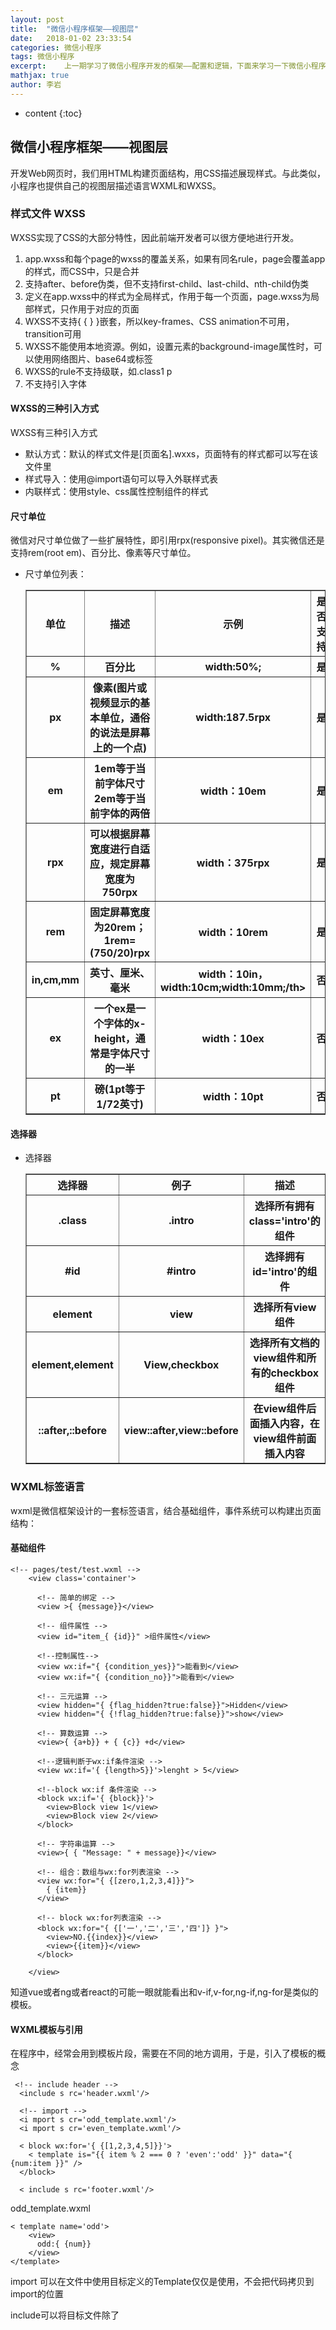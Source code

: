 ```yaml
---
layout: post
title:  "微信小程序框架——视图层"
date:   2018-01-02 23:33:54
categories: 微信小程序
tags: 微信小程序
excerpt:	上一期学习了微信小程序开发的框架——配置和逻辑，下面来学习一下微信小程序的视图层。开发Web网页时，我们用HTML构建页面结构，用CSS描述展现样式。与此类似，小程序也提供自己的视图层描述语言WXML和WXSS。
mathjax: true
author:	李岩
---
```


* content
{:toc}

##		微信小程序框架——视图层

开发Web网页时，我们用HTML构建页面结构，用CSS描述展现样式。与此类似，小程序也提供自己的视图层描述语言WXML和WXSS。

###		样式文件 WXSS

WXSS实现了CSS的大部分特性，因此前端开发者可以很方便地进行开发。

1.	app.wxss和每个page的wxss的覆盖关系，如果有同名rule，page会覆盖app的样式，而CSS中，只是合并
2.	支持after、before伪类，但不支持first-child、last-child、nth-child伪类
3.	定义在app.wxss中的样式为全局样式，作用于每一个页面，page.wxss为局部样式，只作用于对应的页面
4.	WXSS不支持{ { } }嵌套，所以key-frames、CSS animation不可用，transition可用
5.	WXSS不能使用本地资源。例如，设置元素的background-image属性时，可以使用网络图片、base64或<image/>标签
6.	WXSS的rule不支持级联，如.class1 p
7.	不支持引入字体


####		WXSS的三种引入方式

WXSS有三种引入方式

-	默认方式：默认的样式文件是[页面名].wxxs，页面特有的样式都可以写在该文件里
-	样式导入：使用@import语句可以导入外联样式表
-	内联样式：使用style、css属性控制组件的样式

####		尺寸单位

微信对尺寸单位做了一些扩展特性，即引用rpx(responsive pixel)。其实微信还是支持rem(root em)、百分比、像素等尺寸单位。

-   尺寸单位列表：
    <table border="1">
        <tr>
            <th>单位</th>
            <th>描述</th>
            <th>示例</th>
            <th>是否支持</th>
        </tr>
        <tr>
            <th>%</th>
            <th>百分比</th>
            <th>width:50%;</th>
            <th>是</th>
        </tr>
        <tr>
            <th>px</th>
            <th>像素(图片或视频显示的基本单位，通俗的说法是屏幕上的一个点)</th>
            <th>width:187.5rpx</th>
            <th>是</th>
        </tr>
        <tr>
            <th>em</th>
            <th>1em等于当前字体尺寸2em等于当前字体的两倍</th>
            <th>width：10em</th>
            <th>是</th>
        </tr>
        <tr>
            <th>rpx</th>
            <th>可以根据屏幕宽度进行自适应，规定屏幕宽度为750rpx</th>
            <th>width：375rpx</th>
            <th>是</th>
        </tr>
        <tr>
            <th>rem</th>
            <th>固定屏幕宽度为20rem；1rem=(750/20)rpx</th>
            <th>width：10rem</th>
            <th>是</th>
        </tr>
        <tr>
            <th>in,cm,mm</th>
            <th>英寸、厘米、毫米</th>
            <th>width：10in，width:10cm;width:10mm;/th>
            <th>否</th>
        </tr>
        <tr>
            <th>ex</th>
            <th>一个ex是一个字体的x-height，通常是字体尺寸的一半</th>
            <th>width：10ex</th>
            <th>否</th>
        </tr>
        <tr>
            <th>pt</th>
            <th>磅(1pt等于1/72英寸)</th>
            <th>width：10pt</th>
            <th>否</th>
        </tr>
    </table>

####	选择器
-   选择器
    <table border="1">
        <tr>
            <th>选择器</th>
            <th>例子</th>
            <th>描述</th>
        </tr>
        <tr>
            <th>.class</th>
            <th>.intro</th>
            <th>选择所有拥有class='intro'的组件</th>
        </tr>
        <tr>
            <th>#id</th>
            <th>#intro</th>
            <th>选择拥有id='intro'的组件</th>
        </tr>
        <tr>
            <th>element</th>
            <th>view</th>
            <th>选择所有view组件</th>
        </tr>
        <tr>
            <th>element,element</th>
            <th>View,checkbox</th>
            <th>选择所有文档的view组件和所有的checkbox组件</th>
        </tr>
        <tr>
            <th>::after,::before</th>
            <th>view::after,view::before</th>
            <th>在view组件后面插入内容，在view组件前面插入内容</th>
        </tr>
    </table>

###		WXML标签语言

wxml是微信框架设计的一套标签语言，结合基础组件，事件系统可以构建出页面结构：

####	基础组件

	<!-- pages/test/test.wxml -->
		<view class='container'>
		
		  <!-- 简单的绑定 -->
		  <view >{ {message}}</view>
		
		  <!-- 组件属性 -->
		  <view id="item_{ {id}}" >组件属性</view>
		
		  <!--控制属性-->
		  <view wx:if="{ {condition_yes}}">能看到</view>
		  <view wx:if="{ {condition_no}}">能看到</view>
		
		  <!-- 三元运算 -->
		  <view hidden="{ {flag_hidden?true:false}}">Hidden</view>
		  <view hidden="{ {!flag_hidden?true:false}}">show</view>
		
		  <!-- 算数运算 -->
		  <view>{ {a+b}} + { {c}} +d</view>
		
		  <!--逻辑判断于wx:if条件渲染 -->
		  <view wx:if='{ {length>5}}'>lenght > 5</view>
		
		  <!--block wx:if 条件渲染 -->
		  <block wx:if='{ {block}}'>
		    <view>Block view 1</view>
		    <view>Block view 2</view>
		  </block>
		
		  <!-- 字符串运算 -->
		  <view>{ { "Message: " + message}}</view>
		
		  <!-- 组合：数组与wx:for列表渲染 -->
		  <view wx:for="{ {[zero,1,2,3,4]}}">
		    { {item}}
		  </view>
		
		  <!-- block wx:for列表渲染 -->
		  <block wx:for="{ {['一','二','三','四']} }">
		    <view>NO.{{index}}</view>
		    <view>{{item}}</view>
		  </block>
		
		</view>
知道vue或者ng或者react的可能一眼就能看出和v-if,v-for,ng-if,ng-for是类似的模板。

####		WXML模板与引用

在程序中，经常会用到模板片段，需要在不同的地方调用，于是，引入了模板的概念

	 <!-- include header -->
	  <include s rc='header.wxml'/>
	
	  <!-- import -->
	  <i mport s cr='odd_template.wxml'/>
	  <i mport s cr='even_template.wxml'/>
	
	  < block wx:for='{ {[1,2,3,4,5]}}'>
	    < template is="{{ item % 2 === 0 ? 'even':'odd' }}" data="{ {num:item }}" />
	  </block>
	
	  < include s rc='footer.wxml'/>

odd_template.wxml
	
	< template name='odd'>
	    <view>
	      odd:{ {num}}
	    </view>
	</template>

import 可以在文件中使用目标定义的Template仅仅是使用，不会把代码拷贝到import的位置

include可以将目标文件除了<template/>的整个代码引入，相当于复制到include的位置


#### WXML事件绑定
	
在页面的js中添加事件监听
-   事件监听
    <table border="1">
        <tr>
            <th>类型</th>
            <th>触发条件</th>
        </tr>
        <tr>
            <th>touchstart</th>
            <th>手指触摸</th>
        </tr>
        <tr>
            <th>touchmove</th>
            <th>手指触摸后移动</th>
        </tr>
        <tr>
            <th>touchcancel</th>
            <th>手指触摸动作被打断，如来电提醒、弹窗</th>
        </tr>
        <tr>
            <th>touchend</th>
            <th>手指触摸动作结束</th>
        </tr>
        <tr>
            <th>tap</th>
            <th>手指触摸后离开</th>
        </tr>
        <tr>
            <th>longtap</th>
            <th>手指触摸后，超过350ms再离开</th>
        </tr>
    </table>

事件绑定的写法同组件的属性，以key、value的形式绑定。

key以bind或catch开头，然后跟上事件的类型，如bindtap、catchtouchstart。所有的事件都是加上bind或catch

value是一个字符串，需要再对应的Page中定义同名的函数，不然当触发事件时会报错。

总结：
到这里，我们应该知道了WXSS和WXML的相关知识，小程序的数据绑定、渲染、模板和引用以及事件绑定，其实都是和vue、ng等js框架是类似的。

